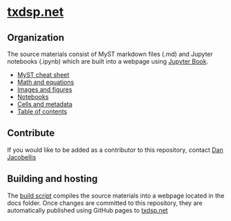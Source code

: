 # [txdsp.net](txdsp)

## Organization

The source materials consist of MyST markdown files (.md) and Jupyter notebooks (.ipynb) which are built into a webpage using [Jupyter Book][book].

* [MyST cheat sheet][cs]
* [Math and equations][math]
* [Images and figures][figures]
* [Notebooks][notebooks]
* [Cells and metadata][cells]
* [Table of contents][toc]

## Contribute

If you would like to be added as a contributor to this repository, contact [Dan Jacobellis][dan]

## Building and hosting

The [build script](build.py) compiles the source materials into a webpage located in the docs folder. Once changes are committed to this repository, they are automatically published using GitHub pages to [txdsp.net][txdsp]

[txdsp]:https://txdsp.net
[realtime]:http://users.ece.utexas.edu/~bevans/courses/realtime/
[dan]:https://danjacobellis.net
[book]:https://jupyterbook.org
[cs]:https://jupyterbook.org/reference/cheatsheet.html#myst-cheatsheet
[math]:https://jupyterbook.org/content/math.html
[figures]:https://jupyterbook.org/content/figures.html
[notebooks]:https://jupyterbook.org/file-types/notebooks.html
[cells]:https://jupyterbook.org/interactive/hiding.html
[toc]:https://jupyterbook.org/customize/toc.html



